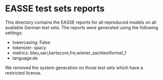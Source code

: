# EASSE test sets reports
This directory contains the EASSE reports for all reproduced models on all available German test sets. 
The reports were generated using the following settings:

- lowercasing: False
- tokenizer: spacy
- metrics: bleu,sari,bertscore,fre,wiener_sachtextformel_1
- language:de

We removed the system generation on those test sets which have a restricted license.